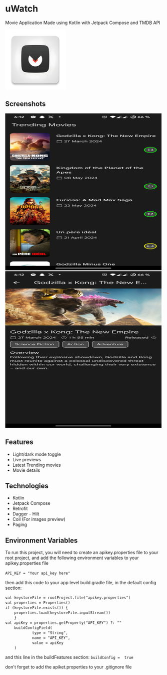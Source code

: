 
# uWatch

Movie Application Made using Kotlin with Jetpack Compose and TMDB API


![Logo](https://raw.githubusercontent.com/RacimFethallah/uWatch/main/app/src/main/res/mipmap-xxxhdpi/ic_launcher.webp)


## Screenshots

<img alt="Frame 2" height="500" src="https://raw.githubusercontent.com/RacimFethallah/uWatch/main/Screenshots/Screenshot_20240525-181218_uWatch.png" width="500"/>

<img alt="Frame 2" height="500" src="https://raw.githubusercontent.com/RacimFethallah/uWatch/main/Screenshots/Screenshot_20240525-181222_uWatch.png" width="500"/>

## Features

- Light/dark mode toggle
- Live previews
- Latest Trending movies
- Movie details


## Technologies

- Kotlin
- Jetpack Compose
- Retrofit
- Dagger - Hilt
- Coil (For images preview)
- Paging
## Environment Variables

To run this project, you will need to create an apikey.properties file to your root project, and add the following environment variables to your apikey.properties file

`API_KEY = "Your api_key here"`

then add this code to your app level build.gradle file, in the default config section:


```
val keystoreFile = rootProject.file("apikey.properties")
val properties = Properties()
if (keystoreFile.exists()) {
    properties.load(keystoreFile.inputStream())
    }
val apiKey = properties.getProperty("API_KEY") ?: ""
    buildConfigField(
            type = "String",
            name = "API_KEY",
            value = apiKey
    )
```

and this line in the buildFeatures section:
`buildConfig =  true`

don't forget to add the apiket.properties to your .gitignore file

